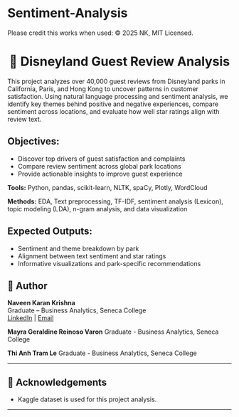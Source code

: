 # Sentiment-Analysis

Please credit this works when used: © 2025 NK, MIT Licensed.

<h1 align="center">🏰 Disneyland Guest Review Analysis</h1>

This project analyzes over 40,000 guest reviews from Disneyland parks in California, Paris, and Hong Kong to uncover patterns in customer satisfaction. Using natural language processing and sentiment analysis, we identify key themes behind positive and negative experiences, compare sentiment across locations, and evaluate how well star ratings align with review text.

## Objectives:

- Discover top drivers of guest satisfaction and complaints
- Compare review sentiment across global park locations
- Provide actionable insights to improve guest experience

<b>Tools:</b> Python, pandas, scikit-learn, NLTK, spaCy, Plotly, WordCloud

<b>Methods:</b> EDA, Text preprocessing, TF-IDF, sentiment analysis (Lexicon), topic modeling (LDA), n-gram analysis, and data visualization

## Expected Outputs:

- Sentiment and theme breakdown by park
- Alignment between text sentiment and star ratings
- Informative visualizations and park-specific recommendations

## 👤 Author

**Naveen Karan Krishna**  
Graduate – Business Analytics, Seneca College  
[LinkedIn](https://www.linkedin.com/in/naveen-karan-krishna/) | [Email](mailto:naveenxkaran@gmail.com)

**Mayra Geraldine Reinoso Varon**
Graduate - Business Analytics, Seneca College

**Thi Anh Tram Le**
Graduate - Business Analytics, Seneca College

---

## 🙌 Acknowledgements

- Kaggle dataset is used for this project analysis.

---
